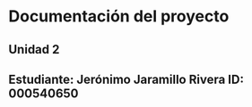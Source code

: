 # Documentación del proyecto
## Unidad 2

Estudiante:  Jerónimo Jaramillo Rivera
ID:  000540650
---
